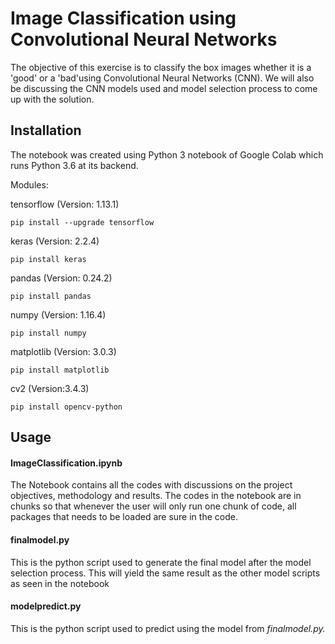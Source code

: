 # Image Classification using Convolutional Neural Networks

The objective of this exercise is to classify the box images whether it is a 'good' or a 'bad'using Convolutional Neural Networks (CNN). We will also be discussing the CNN models used and model selection process to come up with the solution.

## Installation

The notebook was created using Python 3 notebook of Google Colab which runs Python 3.6 at its backend.

Modules:

tensorflow (Version: 1.13.1)

`pip install --upgrade tensorflow`

keras (Version: 2.2.4)

`pip install keras`

pandas (Version: 0.24.2)

`pip install pandas`

numpy (Version: 1.16.4)

`pip install numpy`

matplotlib (Version: 3.0.3)

`pip install matplotlib`

cv2 (Version:3.4.3)

`pip install opencv-python`


## Usage

#### ImageClassification.ipynb 

The Notebook contains all the codes with discussions on the project objectives, methodology and results. The codes in the notebook are in chunks so that whenever the user will only run one chunk of code, all packages that needs to be loaded are sure in the code.


#### finalmodel.py 

This is the python script used to generate the final model after the model selection process. This will yield the same result as the other model scripts as seen in the notebook

#### modelpredict.py 

This is the python script used to predict using the model from *finalmodel.py.*




